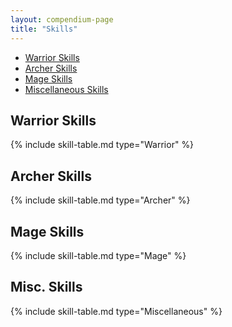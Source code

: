 ```yaml
---
layout: compendium-page
title: "Skills"
---
```


- [Warrior Skills](#warrior-skills)
- [Archer Skills](#archer-skills)
- [Mage Skills](#mage-skills)
- [Miscellaneous Skills](#misc-skills)

## Warrior Skills

{% include skill-table.md type="Warrior" %}

## Archer Skills

{% include skill-table.md type="Archer" %}

## Mage Skills

{% include skill-table.md type="Mage" %}

## Misc. Skills

{% include skill-table.md type="Miscellaneous" %}

